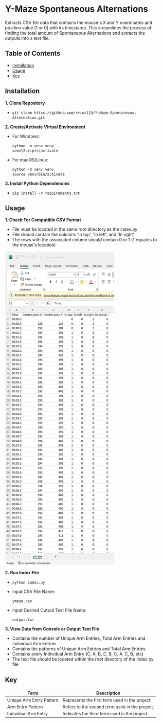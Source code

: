 # Y-Maze Spontaneous Alternations

Extracts CSV file data that contains the mouse's X and Y coordinates and position value (1 or 0) with its timestamp. This streamlines the process of finding the total amount of Spontaneous Alternations and extracts the outputs into a text file.

## Table of Contents

- [Installation](#installation)
- [Usage](#usage)
- [Key](#key)

## Installation

**1. Clone Repository**
- ```
  git clone https://github.com/rrios119/Y-Maze-Spontaneous-Alternation.git
  ```

**2. Create/Activate Virtual Environment**
- For Windows:
  ```
  python -m venv venv
  venv\Scripts\activate
  ```
- For macOS/Linux:
  ```
  python -m venv venv
  source venv/bin/activate
  ```

**3. Install Python Dependencies**
- ```
  pip install -r requirements.txt
  ```

## Usage

**1. Check For Compatible CSV Format**
- File must be located in the same root directory as the index.py
- File should contain the columns 'In top', 'In left', and 'In right'
- The rows with the associated column should contain 0 or 1 (1 equates to the mouse's location)

![Example CSV Excel File](example.png)

**2. Run Index File**
- ```
  python index.py
  ```
- Input CSV File Name:
  ```
  ymaze.csv
  ```
- Input Desired Output Text File Name:
  ```
  output.txt
  ```

**3. View Data from Console or Output Text File**
- Contains the number of Unique Arm Entries, Total Arm Entries and Individual Arm Entries
- Contains the patterns of Unique Arm Entries and Total Arm Entries 
- Contains every Individual Arm Entry (C, A, B, C, B, C, A, C, B, etc)
- The text file should be located within the root directory of the index.py file

## Key

| Term    | Description                                    |
|---------|------------------------------------------------|
| Unique Arm Entry Pattern | Represents the first term used in the project.  |
| Arm Entry Pattern | Refers to the second term used in the project. |
| Individual Arm Entry  | Indicates the third term used in the project.  |